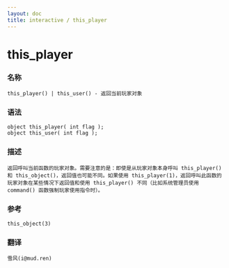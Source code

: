 ```yaml
---
layout: doc
title: interactive / this_player
---
```

# this_player

### 名称

    this_player() | this_user() - 返回当前玩家对象

### 语法

    object this_player( int flag );
    object this_user( int flag );

### 描述

    返回呼叫当前函数的玩家对象。需要注意的是：即使是从玩家对象本身呼叫 this_player() 和 this_object()，返回值也可能不同。如果使用 this_player(1)，返回呼叫此函数的玩家对象在某些情况下返回值和使用 this_player() 不同（比如系统管理员使用 command() 函数强制玩家使用指令时）。

### 参考

    this_object(3)

### 翻译

    雪风(i@mud.ren)
